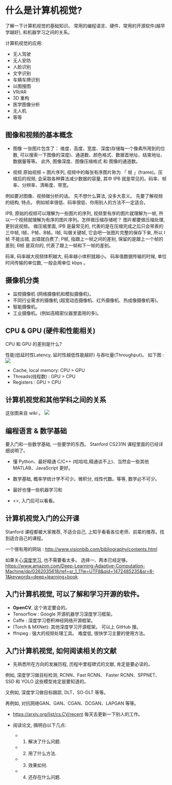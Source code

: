 # 什么是计算机视觉?
了解一下计算机视觉的基础知识。
常用的编程语言、硬件、常用的开源软件(越早学越好), 和机器学习之间的关系。

计算机视觉的应用:
* 无人驾驶
* 无人安防
* 人脸识别
* 文字识别
* 车辆车牌识别
* 以图搜图
* VR/AR
* 3D 重构
* 医学图像分析
* 无人机
* 等等

## 图像和视频的基本概念

* 图像
  一张图片包含了： 维度、高度、宽度、深度(存储每一个像素所用到的位数, 可以搜索一下图像的深度)、通道数、颜色格式、数据首地址、结束地址、数据量等等。
  此外, 图像深度、图像压缩格式 和 图像的通道数。

* 视频
  原始视频 = 图片序列, 视频中的每张有序图片称为 「 帧 」(frame)。压缩后的视频, 会采取各种算法减少数据的容量, 其中 IPB 就是常见的。码率、帧率、分辨率、清晰度、带宽。

例如要对图像、视频做分析的话。
先不想什么算法, 没多大意义。 先要了解视频的结构, 特点。 例如帧率很低、码率很低、你用别人的方法不一定适合。

IPB, 原始的视频可以理解为一些图片的序列, 视频里有序的图片就理解为一帧, 所以一个视频就理解为有序的图片序列。怎样做压缩存储呢？ 图片都要做压缩处理, 更别说视频。 做压缩里面, IPB 是最常见的, 代表的是在压缩完成之后只会带表的三中帧, I帧、P帧、B帧。I帧, 叫做关键帧, 它会吧一张图片完整的保存下来, 所以 I帧 不能出错, 出错就白费了; P帧, 指跟上一帧之间的差别, 保留的是跟上一个帧的差别; B帧 是双向的, 代表了跟上一帧和下一帧的差别。

码率, 码率越大视频体积越大, 码率越小体积就越小。 码率值数据传输的时候, 单位时间传输的单位数, 一般会用单位 kbps 。

## 摄像机分类
* 监控摄像机 (网络摄像机和模拟摄像机)。
* 不同行业需求的摄像机 (超宽动态摄像机、红外摄像机、热成像摄像机等)。
* 智能摄像机。
* 工业摄像机。(例如高精密仪器里面用的多)。

## CPU & GPU (硬件和性能相关)
CPU 和 GPU 的差别是什么?

性能(低延时性Latency, 延时性越低性能越好) 与吞吐量(Throughput)。
如下图 :
![](http://p2dak62rv.bkt.clouddn.com/2018.2.28_1.png)

* Cache, local memory:  CPU > GPU
* Threads(线程数) : GPU > CPU
* Registers : GPU > CPU

## 计算机视觉和其他学科之间的关系

这张图来自 wiki 。
![](http://p2dak62rv.bkt.clouddn.com/2018.2.28_2.png)


## 编程语言 & 数学基础
要入门和一些数学基础, 一些要学的东西。 Stanford CS231N 课程里面的已经详细说明了。

* 懂 Python、最好精通 C/C++ (哈哈哈,精通谈不上)、当然会一些其他 MATLAB、JavaScript 更好。

* 数学基础, 概率学统计学不可少。微积分, 线性代数。等等, 数学必不可少。

* 最好也懂一些机器学习和

* <<Learning OpenCV>>, 入门后可以看看。

## 计算机视觉入门的公开课

Stanford 课程都被大家推荐, 不适合自己, 上知乎看看各位老师、前辈的推荐。找到适合自己的课程。

一个很有用的网站 : http://www.visionbib.com/bibliography/contents.html

如果关心[深度学习](http://www.deeplearningbook.org), 也不需要看太多。 选择一、两本已经足够。 https://www.amazon.com/Deep-Learning-Adaptive-Computation-Machine/dp/0262035618/ref=sr_1_1?ie=UTF8&qid=1472485235&sr=8-1&keywords=deep+learning+book

## 入门计算机视觉, 可以了解和学习开源的软件。

* **OpenCV**, 这个肯定要会的。
* Tensorflow : Google 开源机器学习深度学习框架。
* Caffe : 深度学习卷积神经网络开源框架。
* (Torch & MXNet): 其他深度学习开源框架。 可以上 GitHub 搜。
* ffmpeg : 强大的视频处理工具。 难度低, 很快学习主要的使用方法。

## 入门计算机视觉, 如何阅读相关的文献
* 先熟悉所在方向的发展历程, 历程中里程碑式的文献, 肯定是要必读的。

例如, 深度学习做目标检测, RCNN、Fast RCNN、 Faster RCNN、SPPNET、SSD 和 YOLO 这些模型肯定是要知道的。

又例如, 深度学习做目标跟踪, DLT、SO-DLT 等等。

再例如, 对抗网络GAN、GAN、CGAN、DCGAN、LAPGAN 等等。

* https://arxiv.org/list/cs.CV/recent 每天去更新一下别人的工作。

* 阅读论文, 搞明白以下几点:
  * 1. 解决了什么问题.
  * 2. 用了什么方法.
  * 3. 效果如何.
  * 4. 还存在什么问题.
